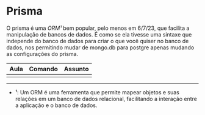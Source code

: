 # Prisma

O prisma é uma *ORM¹* bem popular, pelo menos em 6/7/23, que facilita a manipulação de bancos de dados. É como se ela tivesse uma sintaxe que independe do banco de dados para criar o que você quiser no banco de dados, nos permitindo mudar de mongo.db para postgre apenas mudando as configurações do prisma.

| Aula | Comando | Assunto |
| ---- | ------- | ------- |
|      |         |         |

----------------------

* ¹: Um ORM é uma ferramenta que permite mapear objetos e suas relações em um banco de dados relacional, facilitando a interação entre a aplicação e o banco de dados.